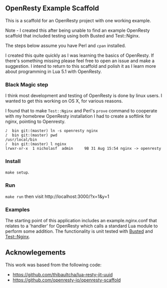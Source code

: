 ## OpenResty Example Scaffold

This is a scaffold for an OpenResty project with one working example.

Note - I created this after being unable to find an example OpenResty scaffold that included testing using both Busted and 
Test::Nginx.

The steps below assume you have Perl and `cpan` installed.

I created this quite quickly as I was learning the basics of OpenResty. If there's something missing please feel 
free to open an issue and make a suggestion. I intend to return to this scaffold and polish it as I learn more 
about programming in Lua 5.1 with OpenResty.  

### Black Magic step

I think most development and testing of OpenResty is done by linux users. I wanted to get this working on OS X, 
for various reasons.

I found that to make `Test::Nginx` and Perl's `prove` command to cooperate with my homebrew OpenResty installation 
I had to create a softlink for nginx, pointing to Openresty.

```
♪  bin git:(master) ln -s openresty nginx
♪  bin git:(master) pwd
/usr/local/bin
♪  bin git:(master) l nginx
lrwxr-xr-x  1 nicholasf  admin     9B 31 Aug 15:54 nginx -> openresty
```

### Install

`make setup`.

### Run

`make run` then visit http://localhost:3000/?x=1&y=1


### Examples

The starting point of this application includes an example.nginx.conf that relates to a 'handler' for OpenResty 
which calls a standard Lua module to perform some addition. The functionality is unit tested with [Busted](https://olivinelabs.com/busted/) 
and [Test::Nginx](https://github.com/openresty/test-nginx).

## Acknowlegements

This work was based from the following code:

* https://github.com/thibaultcha/lua-resty-jit-uuid
* https://github.com/openresty-io/openresty-scaffold
